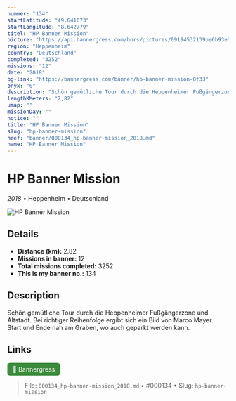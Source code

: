 ```yaml
---
nummer: "134"
startLatitude: "49.641673"
startLongitude: "8.642779"
titel: "HP Banner Mission"
picture: "https://api.bannergress.com/bnrs/pictures/09194532139be6b93e15a2c0b2d3658c"
region: "Heppenheim"
country: "Deutschland"
completed: "3252"
missions: "12"
date: "2018"
bg-link: "https://bannergress.com/banner/hp-banner-mission-0f33"
onyx: "0"
description: "Schön gemütliche Tour durch die Heppenheimer Fußgängerzone und Altstadt. Bei richtiger Reihenfolge ergibt sich ein Bild von Marco Mayer. Start und Ende nah am Graben, wo auch geparkt werden kann."
lengthKMeters: "2,82"
umap: ""
missionDay: ""
notice: ""
title: "HP Banner Mission"
slug: "hp-banner-mission"
href: "banner/000134_hp-banner-mission_2018.md"
name: "HP Banner Mission"
---
```

# HP Banner Mission

*2018* • Heppenheim • Deutschland

![HP Banner Mission](https://api.bannergress.com/bnrs/pictures/09194532139be6b93e15a2c0b2d3658c)



## Details
- **Distance (km):** 2.82
- **Missions in banner:** 12
- **Total missions completed:** 3252
- **This is my banner no.:** 134



## Description
Schön gemütliche Tour durch die Heppenheimer Fußgängerzone und Altstadt. Bei richtiger Reihenfolge ergibt sich ein Bild von Marco Mayer. Start und Ende nah am Graben, wo auch geparkt werden kann.



## Links
<a href="https://bannergress.com/banner/hp-banner-mission-0f33" target="_blank" style="display:inline-block;margin-right:8px;padding:6px 12px;background:#3c8b3c;color:#fff;text-decoration:none;border-radius:6px;">🔗 Bannergress</a>



> File: `000134_hp-banner-mission_2018.md` • #000134 • Slug: `hp-banner-mission`
